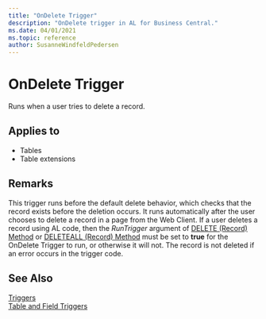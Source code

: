 ```yaml
---
title: "OnDelete Trigger"
description: "OnDelete trigger in AL for Business Central."
ms.date: 04/01/2021
ms.topic: reference
author: SusanneWindfeldPedersen
---
```


# OnDelete Trigger
Runs when a user tries to delete a record.  
  
## Applies to  
- Tables  
- Table extensions
  
## Remarks  
 This trigger runs before the default delete behavior, which checks that the record exists before the deletion occurs. It runs automatically after the user chooses to delete a record in a page from the Web Client. If a user deletes a record using AL code, then the *RunTrigger* argument of [DELETE (Record) Method](../methods-auto/record/record-delete-method.md) or [DELETEALL (Record) Method](../methods-auto/record/record-deleteall-method.md) must be set to **true** for the OnDelete Trigger to run, or otherwise it will not. The record is not deleted if an error occurs in the trigger code.  
  
## See Also  
 [Triggers](devenv-triggers.md)  
 [Table and Field Triggers](devenv-table-and-field-triggers.md)  
